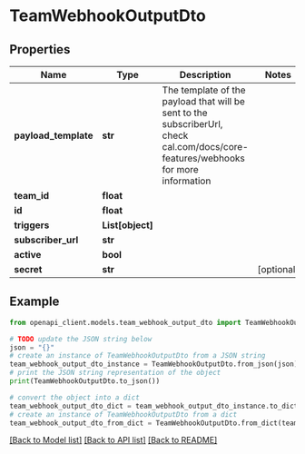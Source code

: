 # TeamWebhookOutputDto


## Properties

Name | Type | Description | Notes
------------ | ------------- | ------------- | -------------
**payload_template** | **str** | The template of the payload that will be sent to the subscriberUrl, check cal.com/docs/core-features/webhooks for more information | 
**team_id** | **float** |  | 
**id** | **float** |  | 
**triggers** | **List[object]** |  | 
**subscriber_url** | **str** |  | 
**active** | **bool** |  | 
**secret** | **str** |  | [optional] 

## Example

```python
from openapi_client.models.team_webhook_output_dto import TeamWebhookOutputDto

# TODO update the JSON string below
json = "{}"
# create an instance of TeamWebhookOutputDto from a JSON string
team_webhook_output_dto_instance = TeamWebhookOutputDto.from_json(json)
# print the JSON string representation of the object
print(TeamWebhookOutputDto.to_json())

# convert the object into a dict
team_webhook_output_dto_dict = team_webhook_output_dto_instance.to_dict()
# create an instance of TeamWebhookOutputDto from a dict
team_webhook_output_dto_from_dict = TeamWebhookOutputDto.from_dict(team_webhook_output_dto_dict)
```
[[Back to Model list]](../README.md#documentation-for-models) [[Back to API list]](../README.md#documentation-for-api-endpoints) [[Back to README]](../README.md)


